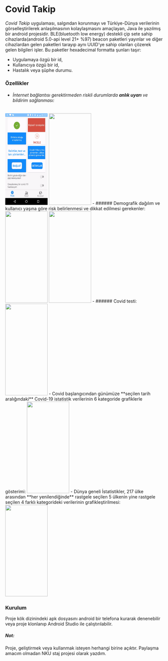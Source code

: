 # Covid Takip

*Covid Takip* uygulaması, salgından korunmayı ve Türkiye-Dünya verilerinin görselleştirilerek anlaşılmasının kolaylaşmasını amaçlayan, Java ile yazılmış bir android projesidir. BLE(bluetooth low energy) destekli çip sete sahip cihazlarda(android 5.0-api level 21+ %97) beacon paketleri yayınlar ve diğer cihazlardan gelen paketleri tarayıp aynı UUID'ye sahip olanları çözerek gelen bilgileri işler. Bu paketler hexadecimal formatta şunları taşır:

- Uygulamaya özgü bir id, 
- Kullanıcıya özgü bir id,
- Hastalık veya şüphe durumu.

### Özellikler
- ###### İnternet bağlantısı gerektirmeden riskli durumlarda **anlık uyarı** ve bildirim sağlanması:
<img src="cagif/suspicion.gif" width="135" height="292">
<img src="cagif/notification.gif" width="135" height="292">
- ###### Demografik dağılım ve kullanıcı yaşına göre risk belirlenmesi ve dikkat edilmesi gerekenler:
<img src="cagif/detay_home.gif" width="135" height="292">
<img src="cagif/oneri.gif" width="135" height="292">
- ###### Covid testi:
<img src="cagif/test_home.gif" width="135" height="292">
- Covid başlangıcından günümüze **seçilen tarih aralığındaki** Covid-19 istatistik verilerinin 6 kategoride grafiklerle gösterimi:
<img src="cagif/local_graphs.gif" width="135" height="292">
- Dünya geneli İstatistikler, 217 ülke arasından **her yenilendiğinde** rastgele seçilen 5 ülkenin yine rastgele seçilen 4 farklı kategorideki verilerinin grafikleştirilmesi:
<img src="cagif/global_graph.gif" width="135" height="292">

### Kurulum
Proje kök dizinindeki apk dosyasını android bir telefona kurarak denenebilir veya proje klonlanıp Android Studio ile çalıştırılabilir.

##### Not:
Proje, geliştirmek veya kullanmak isteyen herhangi birine açıktır. Paylaşma amacım olmadan NKU staj projesi olarak yazdım.
